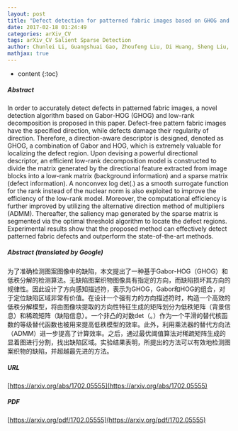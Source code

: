 ```yaml
---
layout: post
title: "Defect detection for patterned fabric images based on GHOG and low-rank decomposition"
date: 2017-02-18 01:24:49
categories: arXiv_CV
tags: arXiv_CV Salient Sparse Detection
author: Chunlei Li, Guangshuai Gao, Zhoufeng Liu, Di Huang, Sheng Liu, Miao Yu
mathjax: true
---
```


* content
{:toc}

##### Abstract
In order to accurately detect defects in patterned fabric images, a novel detection algorithm based on Gabor-HOG (GHOG) and low-rank decomposition is proposed in this paper. Defect-free pattern fabric images have the specified direction, while defects damage their regularity of direction. Therefore, a direction-aware descriptor is designed, denoted as GHOG, a combination of Gabor and HOG, which is extremely valuable for localizing the defect region. Upon devising a powerful directional descriptor, an efficient low-rank decomposition model is constructed to divide the matrix generated by the directional feature extracted from image blocks into a low-rank matrix (background information) and a sparse matrix (defect information). A nonconvex log det(.) as a smooth surrogate function for the rank instead of the nuclear norm is also exploited to improve the efficiency of the low-rank model. Moreover, the computational efficiency is further improved by utilizing the alternative direction method of multipliers (ADMM). Thereafter, the saliency map generated by the sparse matrix is segmented via the optimal threshold algorithm to locate the defect regions. Experimental results show that the proposed method can effectively detect patterned fabric defects and outperform the state-of-the-art methods.

##### Abstract (translated by Google)
为了准确检测图案图像中的缺陷，本文提出了一种基于Gabor-HOG（GHOG）和低秩分解的检测算法。无缺陷图案织物图像具有指定的方向，而缺陷损坏其方向的规律性。因此设计了方向感知描述符，表示为GHOG，Gabor和HOG的组合，对于定位缺陷区域非常有价值。在设计一个强有力的方向描述符时，构造一个高效的低秩分解模型，将由图像块提取的方向性特征生成的矩阵划分为低秩矩阵（背景信息）和稀疏矩阵（缺陷信息）。一个非凸的对数det（。）作为一个平滑的替代核函数的等级替代函数也被用来提高低秩模型的效率。此外，利用乘法器的替代方向法（ADMM）进一步提高了计算效率。之后，通过最优阈值算法对稀疏矩阵生成的显着图进行分割，找出缺陷区域。实验结果表明，所提出的方法可以有效地检测图案织物的缺陷，并超越最先进的方法。

##### URL
[https://arxiv.org/abs/1702.05555](https://arxiv.org/abs/1702.05555)

##### PDF
[https://arxiv.org/pdf/1702.05555](https://arxiv.org/pdf/1702.05555)

